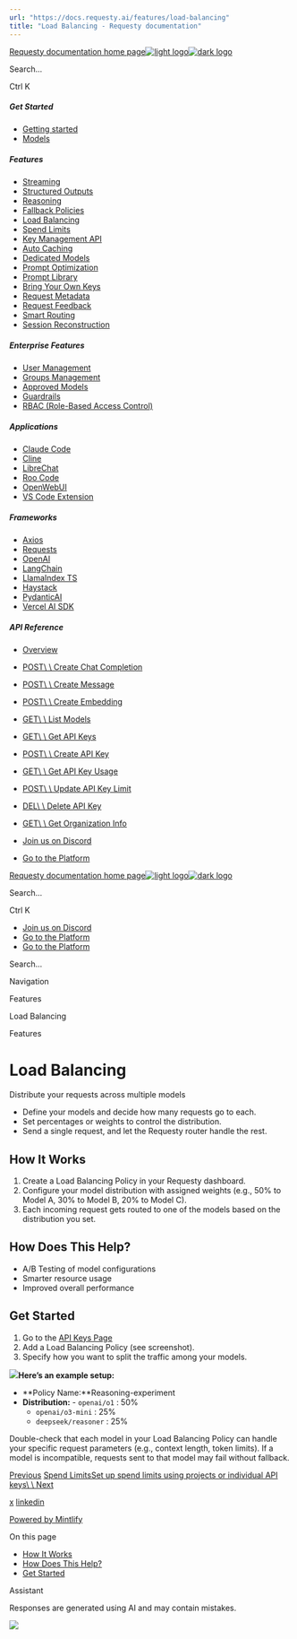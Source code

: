 ```yaml
---
url: "https://docs.requesty.ai/features/load-balancing"
title: "Load Balancing - Requesty documentation"
---
```


[Requesty documentation home page![light logo](https://mintcdn.com/requesty/TcSPqkVK2WsRBepW/logo/light.svg?fit=max&auto=format&n=TcSPqkVK2WsRBepW&q=85&s=f1ef3ab41a5f4f9d4595a5bfd5fc0180)![dark logo](https://mintcdn.com/requesty/TcSPqkVK2WsRBepW/logo/dark.svg?fit=max&auto=format&n=TcSPqkVK2WsRBepW&q=85&s=3dc2f8739ecad9cb4ed85ba39cc5c2d2)](https://docs.requesty.ai/)

Search...

Ctrl K

##### Get Started

- [Getting started](https://docs.requesty.ai/quickstart)
- [Models](https://docs.requesty.ai/models)

##### Features

- [Streaming](https://docs.requesty.ai/features/streaming)
- [Structured Outputs](https://docs.requesty.ai/features/structured-outputs)
- [Reasoning](https://docs.requesty.ai/features/reasoning)
- [Fallback Policies](https://docs.requesty.ai/features/fallback-policies)
- [Load Balancing](https://docs.requesty.ai/features/load-balancing)
- [Spend Limits](https://docs.requesty.ai/features/api-limits)
- [Key Management API](https://docs.requesty.ai/features/key-management-api)
- [Auto Caching](https://docs.requesty.ai/features/auto-caching)
- [Dedicated Models](https://docs.requesty.ai/features/dedicated-models)
- [Prompt Optimization](https://docs.requesty.ai/features/prompt-optimization)
- [Prompt Library](https://docs.requesty.ai/features/prompt-library)
- [Bring Your Own Keys](https://docs.requesty.ai/features/bring-your-own-keys)
- [Request Metadata](https://docs.requesty.ai/features/request-metadata)
- [Request Feedback](https://docs.requesty.ai/features/request-feedback)
- [Smart Routing](https://docs.requesty.ai/features/smart-routing)
- [Session Reconstruction](https://docs.requesty.ai/features/session-reconstruction)

##### Enterprise Features

- [User Management](https://docs.requesty.ai/features/users)
- [Groups Management](https://docs.requesty.ai/features/groups)
- [Approved Models](https://docs.requesty.ai/features/approved-models)
- [Guardrails](https://docs.requesty.ai/features/guardrails)
- [RBAC (Role-Based Access Control)](https://docs.requesty.ai/features/rbac)

##### Applications

- [Claude Code](https://docs.requesty.ai/applications/claude-code)
- [Cline](https://docs.requesty.ai/applications/cline)
- [LibreChat](https://docs.requesty.ai/applications/librechat)
- [Roo Code](https://docs.requesty.ai/applications/roo-code)
- [OpenWebUI](https://docs.requesty.ai/applications/openwebui)
- [VS Code Extension](https://docs.requesty.ai/applications/VS-code-extension)

##### Frameworks

- [Axios](https://docs.requesty.ai/frameworks/axios)
- [Requests](https://docs.requesty.ai/frameworks/requests)
- [OpenAI](https://docs.requesty.ai/frameworks/openai)
- [LangChain](https://docs.requesty.ai/frameworks/langchain)
- [LlamaIndex TS](https://docs.requesty.ai/frameworks/llamaindex-ts)
- [Haystack](https://docs.requesty.ai/frameworks/haystack)
- [PydanticAI](https://docs.requesty.ai/frameworks/pydantic-ai)
- [Vercel AI SDK](https://docs.requesty.ai/frameworks/vercel-ai-sdk)

##### API Reference

- [Overview](https://docs.requesty.ai/api-reference/overview)
- [POST\\
\\
Create Chat Completion](https://docs.requesty.ai/api-reference/endpoint/chat-completions-create)
- [POST\\
\\
Create Message](https://docs.requesty.ai/api-reference/endpoint/messages-create)
- [POST\\
\\
Create Embedding](https://docs.requesty.ai/api-reference/endpoint/embeddings-create)
- [GET\\
\\
List Models](https://docs.requesty.ai/api-reference/endpoint/models-list)
- [GET\\
\\
Get API Keys](https://docs.requesty.ai/api-reference/endpoint/manage-api-key-get)
- [POST\\
\\
Create API Key](https://docs.requesty.ai/api-reference/endpoint/manage-api-key-create)
- [GET\\
\\
Get API Key Usage](https://docs.requesty.ai/api-reference/endpoint/manage-api-key-get-usage)
- [POST\\
\\
Update API Key Limit](https://docs.requesty.ai/api-reference/endpoint/manage-api-key-update-limit)
- [DEL\\
\\
Delete API Key](https://docs.requesty.ai/api-reference/endpoint/manage-api-key-delete)
- [GET\\
\\
Get Organization Info](https://docs.requesty.ai/api-reference/endpoint/manage-org-get)

- [Join us on Discord](https://discord.com/invite/Td3rwAHgt4)
- [Go to the Platform](https://app.requesty.ai/)

[Requesty documentation home page![light logo](https://mintcdn.com/requesty/TcSPqkVK2WsRBepW/logo/light.svg?fit=max&auto=format&n=TcSPqkVK2WsRBepW&q=85&s=f1ef3ab41a5f4f9d4595a5bfd5fc0180)![dark logo](https://mintcdn.com/requesty/TcSPqkVK2WsRBepW/logo/dark.svg?fit=max&auto=format&n=TcSPqkVK2WsRBepW&q=85&s=3dc2f8739ecad9cb4ed85ba39cc5c2d2)](https://docs.requesty.ai/)

Search...

Ctrl K

- [Join us on Discord](https://discord.com/invite/Td3rwAHgt4)
- [Go to the Platform](https://app.requesty.ai/)
- [Go to the Platform](https://app.requesty.ai/)

Search...

Navigation

Features

Load Balancing

Features

# Load Balancing

Distribute your requests across multiple models

- Define your models and decide how many requests go to each.
- Set percentages or weights to control the distribution.
- Send a single request, and let the Requesty router handle the rest.

## [​](https://docs.requesty.ai/features/load-balancing\#how-it-works)  How It Works

1. Create a Load Balancing Policy in your Requesty dashboard.
2. Configure your model distribution with assigned weights (e.g., 50% to Model A, 30% to Model B, 20% to Model C).
3. Each incoming request gets routed to one of the models based on the distribution you set.

## [​](https://docs.requesty.ai/features/load-balancing\#how-does-this-help%3F)  How Does This Help?

- A/B Testing of model configurations
- Smarter resource usage
- Improved overall performance

## [​](https://docs.requesty.ai/features/load-balancing\#get-started)  Get Started

1. Go to the [API Keys Page](https://app.requesty.ai/api-keys)
2. Add a Load Balancing Policy (see screenshot).
3. Specify how you want to split the traffic among your models.

![](https://mintcdn.com/requesty/TcSPqkVK2WsRBepW/images/load-balancer.png?fit=max&auto=format&n=TcSPqkVK2WsRBepW&q=85&s=dacf2036a1d6a25db9dfa1f7e40cd57e)**Here’s an example setup:**

- **Policy Name:**Reasoning-experiment
- **Distribution:**  - `openai/o1` : 50%
  - `openai/o3-mini` : 25%
  - `deepseek/reasoner` : 25%

Double-check that each model in your Load Balancing Policy can handle your specific request parameters (e.g., context length, token limits). If a model is incompatible, requests sent to that model may fail without fallback.

[Previous](https://docs.requesty.ai/features/fallback-policies) [Spend LimitsSet up spend limits using projects or individual API keys\\
\\
Next](https://docs.requesty.ai/features/api-limits)

[x](https://x.com/requestyAI) [linkedin](https://linkedin.com/company/requesty)

[Powered by Mintlify](https://mintlify.com/?utm_campaign=poweredBy&utm_medium=referral&utm_source=requesty)

On this page

- [How It Works](https://docs.requesty.ai/features/load-balancing#how-it-works)
- [How Does This Help?](https://docs.requesty.ai/features/load-balancing#how-does-this-help%3F)
- [Get Started](https://docs.requesty.ai/features/load-balancing#get-started)

Assistant

Responses are generated using AI and may contain mistakes.

![](https://mintcdn.com/requesty/TcSPqkVK2WsRBepW/images/load-balancer.png?w=840&fit=max&auto=format&n=TcSPqkVK2WsRBepW&q=85&s=23d83d7f3dcfddd6b63b4074fc354b31)